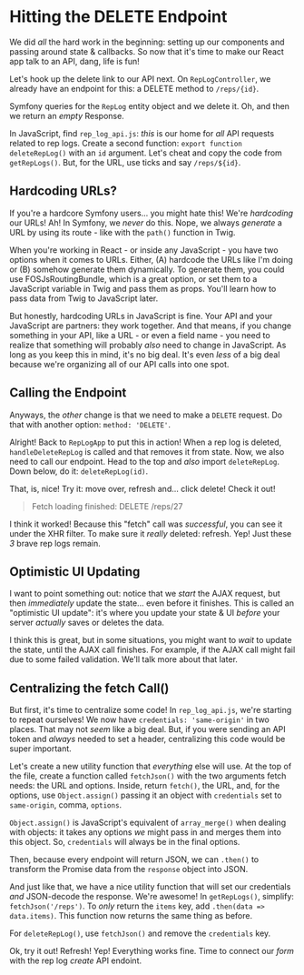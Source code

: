 # Hitting the DELETE Endpoint

We did *all* the hard work in the beginning: setting up our components and passing
around state & callbacks. So now that it's time to make our React app talk to an
API, dang, life is fun!

Let's hook up the delete link to our API next. On `RepLogController`, we already
have an endpoint for this: a DELETE method to `/reps/{id}`.

Symfony queries for the `RepLog` entity object and we delete it. Oh, and then we
return an *empty* Response. 

In JavaScript, find `rep_log_api.js`: *this* is our home for *all* API requests
related to rep logs. Create a second function: `export function deleteRepLog()`
with an `id` argument. Let's cheat and copy the code from `getRepLogs()`. But,
for the URL, use ticks and say `/reps/${id}`.

## Hardcoding URLs?

If you're a hardcore Symfony users... you might hate this! We're *hardcoding*
our URLs! Ah! In Symfony, we *never* do this. Nope, we always *generate* a URL
by using its route - like with the `path()` function in Twig.

When you're working in React - or inside any JavaScript  - you have two options
when it comes to URLs. Either, (A) hardcode the URLs like I'm doing or (B) somehow
generate them dynamically. To generate them, you could use FOSJsRoutingBundle, which
is a great option, or set them to a JavaScript variable in Twig and pass them as
props. You'll learn how to pass data from Twig to JavaScript later.

But honestly, hardcoding URLs in JavaScript is fine. Your API and your JavaScript
are partners: they work together. And that means, if you change something in your API,
like a URL - or even a field name - you need to realize that something will probably
*also* need to change in JavaScript. As long as you keep this in mind, it's no big
deal. It's even *less* of a big deal because we're organizing all of our
API calls into one spot.

## Calling the Endpoint

Anyways, the *other* change is that we need to make a `DELETE` request. Do that
with another option: `method: 'DELETE'`.

Alright! Back to `RepLogApp` to put this in action! When a rep log is deleted,
`handleDeleteRepLog` is called and that removes it from state. Now, we also need to
call our endpoint. Head to the top and *also* import `deleteRepLog`. Down
below, do it: `deleteRepLog(id)`.

That, is, nice! Try it: move over, refresh and... click delete! Check it out!

> Fetch loading finished: DELETE /reps/27

I think it worked! Because this "fetch" call was *successful*, you can see it
under the XHR filter. To make sure it *really* deleted: refresh. Yep! Just these
*3* brave rep logs remain.

## Optimistic UI Updating

I want to point something out: notice that we *start* the AJAX request, but then
*immediately* update the state... even before it finishes. This is called an
"optimistic UI update": it's where you update your state & UI *before* your server
*actually* saves or deletes the data.

I think this is great, but in some situations, you might want to *wait* to update
the state, until the AJAX call finishes. For example, if the AJAX call might fail
due to some failed validation. We'll talk more about that later.

## Centralizing the fetch Call()

But first, it's time to centralize some code! In `rep_log_api.js`, we're starting
to repeat ourselves! We now have `credentials: 'same-origin'` in two places. That
may not *seem* like a big deal. But, if you were sending an API token and *always*
needed to set a header, centralizing this code would be super important.

Let's create a new utility function that *everything* else will use. At the top
of the file, create a function called `fetchJson()` with the two arguments
fetch needs: the URL and options. Inside, return `fetch()`, the URL, and, for the
options, use `Object.assign()` passing it an object with `credentials` set to
`same-origin`, comma, `options`.

`Object.assign()` is JavaScript's equivalent of `array_merge()` when dealing with
objects: it takes any options *we* might pass in and merges them into this object.
So, `credentials` will always be in the final options.

Then, because every endpoint will return JSON, we can `.then()` to transform the
Promise data from the `response` object into JSON.

And just like that, we have a nice utility function that will set our credentials
*and* JSON-decode the response. We're awesome! In `getRepLogs()`, simplify:
`fetchJson('/reps')`. To *only* return the `items` key, add `.then(data => data.items)`.
This function now returns the same thing as before.

For `deleteRepLog()`, use `fetchJson()` and remove the `credentials` key.

Ok, try it out! Refresh! Yep! Everything works fine. Time to connect our *form*
with the rep log *create* API endoint.
